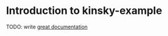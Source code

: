 # Introduction to kinsky-example

TODO: write [great documentation](http://jacobian.org/writing/what-to-write/)

